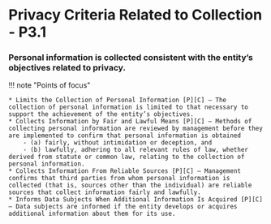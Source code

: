 # Privacy Criteria Related to Collection  - P3.1


### Personal information is collected consistent with the entity’s objectives related to privacy.

!!! note "Points of focus"

    * Limits the Collection of Personal Information [P][C] — The collection of personal information is limited to that necessary to support the achievement of the entity’s objectives.
    * Collects Information by Fair and Lawful Means [P][C] — Methods of collecting personal information are reviewed by management before they are implemented to confirm that personal information is obtained 
        - (a) fairly, without intimidation or deception, and 
        - (b) lawfully, adhering to all relevant rules of law, whether derived from statute or common law, relating to the collection of personal information.
    * Collects Information From Reliable Sources [P][C] — Management confirms that third parties from whom personal information is collected (that is, sources other than the individual) are reliable sources that collect information fairly and lawfully.
    * Informs Data Subjects When Additional Information Is Acquired [P][C] — Data subjects are informed if the entity develops or acquires additional information about them for its use.
